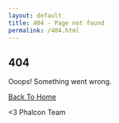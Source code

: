 ```yaml
---
layout: default
title: 404 - Page not found
permalink: /404.html
---
```


## 404

Ooops! Something went wrong.

<p>
  <a href="{{ site.url }}" class="green-button">Back To Home</a>
</p>

<3 Phalcon Team